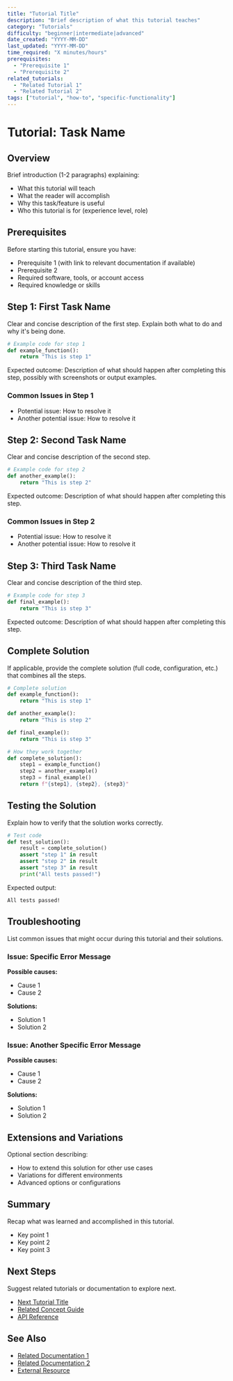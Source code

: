 ```yaml
---
title: "Tutorial Title"
description: "Brief description of what this tutorial teaches"
category: "Tutorials"
difficulty: "beginner|intermediate|advanced"
date_created: "YYYY-MM-DD"
last_updated: "YYYY-MM-DD"
time_required: "X minutes/hours"
prerequisites:
  - "Prerequisite 1"
  - "Prerequisite 2"
related_tutorials:
  - "Related Tutorial 1"
  - "Related Tutorial 2"
tags: ["tutorial", "how-to", "specific-functionality"]
---
```


# Tutorial: Task Name

## Overview

Brief introduction (1-2 paragraphs) explaining:
- What this tutorial will teach
- What the reader will accomplish
- Why this task/feature is useful
- Who this tutorial is for (experience level, role)

## Prerequisites

Before starting this tutorial, ensure you have:

- Prerequisite 1 (with link to relevant documentation if available)
- Prerequisite 2
- Required software, tools, or account access
- Required knowledge or skills

## Step 1: First Task Name

Clear and concise description of the first step. Explain both what to do and why it's being done.

```python
# Example code for step 1
def example_function():
    return "This is step 1"
```

Expected outcome: Description of what should happen after completing this step, possibly with screenshots or output examples.

### Common Issues in Step 1

- Potential issue: How to resolve it
- Another potential issue: How to resolve it

## Step 2: Second Task Name

Clear and concise description of the second step.

```python
# Example code for step 2
def another_example():
    return "This is step 2"
```

Expected outcome: Description of what should happen after completing this step.

### Common Issues in Step 2

- Potential issue: How to resolve it
- Another potential issue: How to resolve it

## Step 3: Third Task Name

Clear and concise description of the third step.

```python
# Example code for step 3
def final_example():
    return "This is step 3"
```

Expected outcome: Description of what should happen after completing this step.

## Complete Solution

If applicable, provide the complete solution (full code, configuration, etc.) that combines all the steps.

```python
# Complete solution
def example_function():
    return "This is step 1"

def another_example():
    return "This is step 2"

def final_example():
    return "This is step 3"

# How they work together
def complete_solution():
    step1 = example_function()
    step2 = another_example()
    step3 = final_example()
    return f"{step1}, {step2}, {step3}"
```

## Testing the Solution

Explain how to verify that the solution works correctly.

```python
# Test code
def test_solution():
    result = complete_solution()
    assert "step 1" in result
    assert "step 2" in result
    assert "step 3" in result
    print("All tests passed!")
```

Expected output:
```
All tests passed!
```

## Troubleshooting

List common issues that might occur during this tutorial and their solutions.

### Issue: Specific Error Message

**Possible causes:**
- Cause 1
- Cause 2

**Solutions:**
- Solution 1
- Solution 2

### Issue: Another Specific Error Message

**Possible causes:**
- Cause 1
- Cause 2

**Solutions:**
- Solution 1
- Solution 2

## Extensions and Variations

Optional section describing:
- How to extend this solution for other use cases
- Variations for different environments
- Advanced options or configurations

## Summary

Recap what was learned and accomplished in this tutorial.

- Key point 1
- Key point 2
- Key point 3

## Next Steps

Suggest related tutorials or documentation to explore next.

- [Next Tutorial Title](link/to/tutorial.md)
- [Related Concept Guide](link/to/concept.md)
- [API Reference](link/to/api.md)

## See Also

- [Related Documentation 1](link/to/doc1.md)
- [Related Documentation 2](link/to/doc2.md)
- [External Resource](https://example.com)